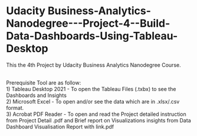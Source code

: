 # Udacity Business-Analytics-Nanodegree---Project-4--Build-Data-Dashboards-Using-Tableau-Desktop

This the 4th Project by Udacity Business Analytics Nanodegree Course.

<br/>
Prerequisite Tool are as follow:
<br/>
 1) Tableau Desktop 2021 - To open the Tableau Files (.txbx) to see the Dashboards and Insights
 <br/>
 2) Microsoft Excel - To open and/or see the data which are in .xlsx/.csv format.
<br/>
 3) Acrobat PDF Reader - To open and read the Project detailed instruction from Project Detail .pdf and Brief report on Visualizations insights from Data Dashboard Visualisation                           Report with link.pdf
